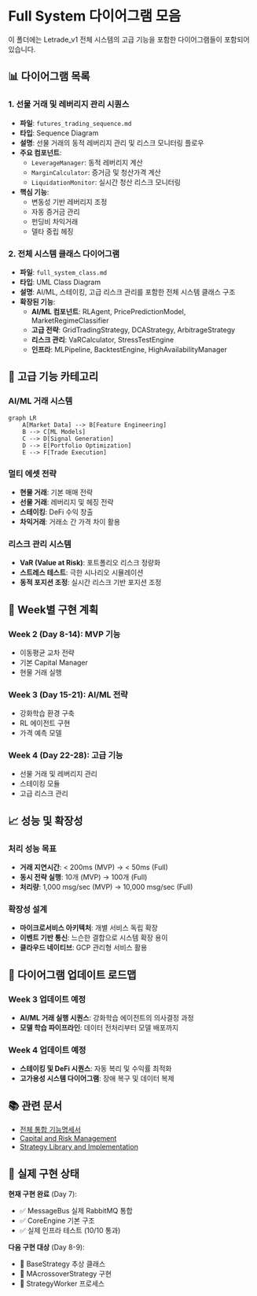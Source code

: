 # Full System 다이어그램 모음

이 폴더에는 Letrade_v1 전체 시스템의 고급 기능을 포함한 다이어그램들이 포함되어 있습니다.

## 📊 다이어그램 목록

### 1. 선물 거래 및 레버리지 관리 시퀀스
- **파일**: `futures_trading_sequence.md`
- **타입**: Sequence Diagram
- **설명**: 선물 거래의 동적 레버리지 관리 및 리스크 모니터링 플로우
- **주요 컴포넌트**:
  - `LeverageManager`: 동적 레버리지 계산
  - `MarginCalculator`: 증거금 및 청산가격 계산
  - `LiquidationMonitor`: 실시간 청산 리스크 모니터링
- **핵심 기능**:
  - 변동성 기반 레버리지 조정
  - 자동 증거금 관리
  - 펀딩비 차익거래
  - 델타 중립 헤징

### 2. 전체 시스템 클래스 다이어그램
- **파일**: `full_system_class.md`
- **타입**: UML Class Diagram
- **설명**: AI/ML, 스테이킹, 고급 리스크 관리를 포함한 전체 시스템 클래스 구조
- **확장된 기능**:
  - **AI/ML 컴포넌트**: RLAgent, PricePredictionModel, MarketRegimeClassifier
  - **고급 전략**: GridTradingStrategy, DCAStrategy, ArbitrageStrategy
  - **리스크 관리**: VaRCalculator, StressTestEngine
  - **인프라**: MLPipeline, BacktestEngine, HighAvailabilityManager

## 🚀 고급 기능 카테고리

### AI/ML 거래 시스템
```mermaid
graph LR
    A[Market Data] --> B[Feature Engineering]
    B --> C[ML Models]
    C --> D[Signal Generation]
    D --> E[Portfolio Optimization]
    E --> F[Trade Execution]
```

### 멀티 에셋 전략
- **현물 거래**: 기본 매매 전략
- **선물 거래**: 레버리지 및 헤징 전략
- **스테이킹**: DeFi 수익 창출
- **차익거래**: 거래소 간 가격 차이 활용

### 리스크 관리 시스템
- **VaR (Value at Risk)**: 포트폴리오 리스크 정량화
- **스트레스 테스트**: 극한 시나리오 시뮬레이션
- **동적 포지션 조정**: 실시간 리스크 기반 포지션 조정

## 🔧 Week별 구현 계획

### Week 2 (Day 8-14): MVP 기능
- 이동평균 교차 전략
- 기본 Capital Manager
- 현물 거래 실행

### Week 3 (Day 15-21): AI/ML 전략
- 강화학습 환경 구축
- RL 에이전트 구현
- 가격 예측 모델

### Week 4 (Day 22-28): 고급 기능
- 선물 거래 및 레버리지 관리
- 스테이킹 모듈
- 고급 리스크 관리

## 📈 성능 및 확장성

### 처리 성능 목표
- **거래 지연시간**: < 200ms (MVP) → < 50ms (Full)
- **동시 전략 실행**: 10개 (MVP) → 100개 (Full)
- **처리량**: 1,000 msg/sec (MVP) → 10,000 msg/sec (Full)

### 확장성 설계
- **마이크로서비스 아키텍처**: 개별 서비스 독립 확장
- **이벤트 기반 통신**: 느슨한 결합으로 시스템 확장 용이
- **클라우드 네이티브**: GCP 관리형 서비스 활용

## 🔄 다이어그램 업데이트 로드맵

### Week 3 업데이트 예정
- **AI/ML 거래 실행 시퀀스**: 강화학습 에이전트의 의사결정 과정
- **모델 학습 파이프라인**: 데이터 전처리부터 모델 배포까지

### Week 4 업데이트 예정
- **스테이킹 및 DeFi 시퀀스**: 자동 복리 및 수익률 최적화
- **고가용성 시스템 다이어그램**: 장애 복구 및 데이터 복제

## 📚 관련 문서

- [전체 통합 기능명세서](../전체%20통합%20기능명세서.md)
- [Capital and Risk Management](../../design-docs/02_Capital_and_Risk_Management.md)
- [Strategy Library and Implementation](../../design-docs/03_Strategy_Library_and_Implementation.md)

## 🎯 실제 구현 상태

**현재 구현 완료** (Day 7):
- ✅ MessageBus 실제 RabbitMQ 통합
- ✅ CoreEngine 기본 구조
- ✅ 실제 인프라 테스트 (10/10 통과)

**다음 구현 대상** (Day 8-9):
- 🔄 BaseStrategy 추상 클래스
- 🔄 MAcrossoverStrategy 구현
- 🔄 StrategyWorker 프로세스
